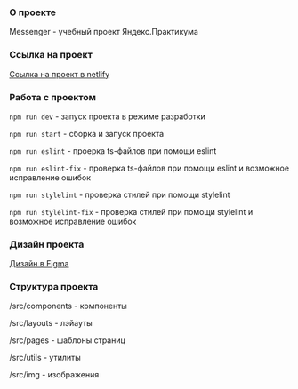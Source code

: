 ### **О проекте**
Messenger - учебный проект Яндекс.Практикума


### **Ссылка на проект**
[Ссылка на проект в netlify](https://strong-faloodeh-9b85a6.netlify.app/)


### **Работа с проектом**
```npm run dev``` - запуск проекта в режиме разработки

```npm run start``` - сборка и запуск проекта

```npm run eslint``` - проерка ts-файлов при помощи eslint

```npm run eslint-fix``` - проверка ts-файлов при помощи eslint и возможное исправление ошибок

```npm run stylelint``` - проверка стилей при помощи stylelint

```npm run stylelint-fix``` - проверка стилей при помощи stylelint и возможное исправление ошибок


### **Дизайн проекта**
[Дизайн в Figma](https://www.figma.com/file/ALQ7CC5h4Zg3Ciow2FfPew/Untitled?type=design&node-id=0%3A1&mode=design&t=Zwu1RzkfLrN4Prfm-1)


### **Структура проекта**
/src/components - компоненты

/src/layouts - лэйауты

/src/pages - шаблоны страниц

/src/utils - утилиты

/src/img - изображения
